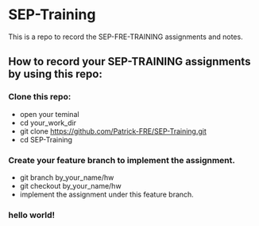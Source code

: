 # SEP-Training

This is a repo to record the SEP-FRE-TRAINING assignments and notes.

## How to record your SEP-TRAINING assignments by using this repo:

### Clone this repo:

- open your teminal
- cd your_work_dir
- git clone https://github.com/Patrick-FRE/SEP-Training.git
- cd SEP-Training

### Create your feature branch to implement the assignment.

- git branch by_your_name/hw
- git checkout by_your_name/hw
- implement the assignment under this feature branch.

### hello world!